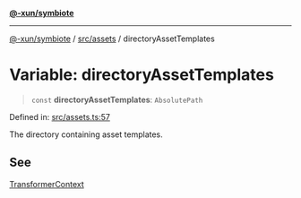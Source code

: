 [**@-xun/symbiote**](../../../README.md)

***

[@-xun/symbiote](../../../README.md) / [src/assets](../README.md) / directoryAssetTemplates

# Variable: directoryAssetTemplates

> `const` **directoryAssetTemplates**: `AbsolutePath`

Defined in: [src/assets.ts:57](https://github.com/Xunnamius/symbiote/blob/77d17fb695645e232d8cbbf34928a6f01fd29047/src/assets.ts#L57)

The directory containing asset templates.

## See

[TransformerContext](../type-aliases/TransformerContext.md)
